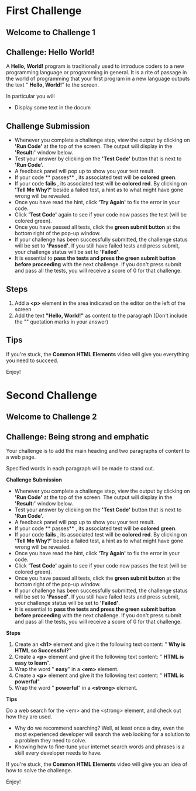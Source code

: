 # First Challenge
## Welcome to Challenge 1
## Challenge: Hello World!

A  **Hello, World!** program is traditionally used to introduce coders to a new programming language or programming in general. It is a rite of passage in the world of programming that your first program in a new language outputs the text "  **Hello, World!**" to the screen.

In particular you will

- Display some text in the docum

## Challenge Submission

- Whenever you complete a challenge step, view the output by clicking on  **'Run Code'**  at the top of the screen. The output will display in the  **'Result:'**  window below.
- Test your answer by clicking on the  **'Test Code'**  button that is next to  **'Run Code'.**
- A feedback panel will pop up to show you your test result.
- If your code ** passes** , its associated test will be  **colored green**.
- If your code  **fails** , its associated test will be  **colored red**. By clicking on  **'Tell Me Why?'**  beside a failed test, a hint as to what might have gone wrong will be revealed.
- Once you have read the hint, click  **'Try Again'**  to fix the error in your code.
- Click  **'Test Code'**  again to see if your code now passes the test (will be colored green).
- Once you have passed all tests, click the  **green submit button**  at the bottom right of the pop-up window.
- If your challenge has been successfully submitted, the challenge status will be set to  **'Passed'**. If you still have failed tests and press submit, your challenge status will be set to  **'Failed'**.
- It is essential to  **pass the tests and press the green submit button before proceeding**  with the next challenge. If you don't press submit and pass all the tests, you will receive a score of 0 for that challenge.

## Steps

1. Add a  **\<p\>** element in the area indicated on the editor on the left of the screen
2. Add the text  **"Hello, World!"** as content to the paragraph (Don't include the "" quotation marks in your answer)

## Tips

If you're stuck, the  **Common HTML Elements** video will give you everything you need to succeed.

Enjoy!
#
#
#
# Second Challenge
## Welcome to Challenge 2
## Challenge: Being strong and emphatic

Your challenge is to add the main heading and two paragraphs of content to a web page.

Specified words in each paragraph will be made to stand out.

**Challenge Submission**

- Whenever you complete a challenge step, view the output by clicking on  **'Run Code'**  at the top of the screen. The output will display in the  **'Result:'**  window below.
- Test your answer by clicking on the  **'Test Code'**  button that is next to  **'Run Code'.**
- A feedback panel will pop up to show you your test result.
- If your code ** passes** , its associated test will be  **colored green**.
- If your code  **fails** , its associated test will be  **colored red**. By clicking on  **'Tell Me Why?'**  beside a failed test, a hint as to what might have gone wrong will be revealed.
- Once you have read the hint, click  **'Try Again'**  to fix the error in your code.
- Click  **'Test Code'**  again to see if your code now passes the test (will be colored green).
- Once you have passed all tests, click the  **green submit button**  at the bottom right of the pop-up window.
- If your challenge has been successfully submitted, the challenge status will be set to  **'Passed'**. If you still have failed tests and press submit, your challenge status will be set to  **'Failed'**.
- It is essential to  **pass the tests and press the green submit button before proceeding**  with the next challenge. If you don't press submit and pass all the tests, you will receive a score of 0 for that challenge.

**Steps**

1. Create an **\<h1\>** element and give it the following text content: "  **Why is HTML so Successful?**"
2. Create a  **\<p\>** element and give it the following text content: "  **HTML is easy to learn**".
3. Wrap the word " **easy**" in a  **\<em\>** element.
4. Create a **\<p\>** element and give it the following text content: "  **HTML is powerful**".
5. Wrap the word " **powerful**" in a  **\<strong\>** element.

**Tips**

Do a web search for the \<em\> and the \<strong\> element, and check out how they are used.

- Why do we recommend searching? Well, at least once a day, even the most experienced developer will search the web looking for a solution to a problem they need to solve.
- Knowing how to fine-tune your internet search words and phrases is a skill every developer needs to have.

If you're stuck, the  **Common HTML Elements** video will give you an idea of how to solve the challenge.

Enjoy!
